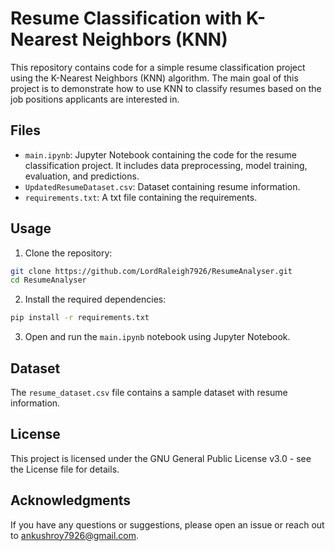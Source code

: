 # Resume Classification with K-Nearest Neighbors (KNN)

This repository contains code for a simple resume classification project using the K-Nearest Neighbors (KNN) algorithm. The main goal of this project is to demonstrate how to use KNN to classify resumes based on the job positions applicants are interested in.

## Files

- `main.ipynb`: Jupyter Notebook containing the code for the resume classification project. It includes data preprocessing, model training, evaluation, and predictions.
- `UpdatedResumeDataset.csv`: Dataset containing resume information.
- `requirements.txt`: A txt file containing the requirements.


## Usage

1. Clone the repository:

```bash
git clone https://github.com/LordRaleigh7926/ResumeAnalyser.git
cd ResumeAnalyser
```

2. Install the required dependencies:

```bash
pip install -r requirements.txt
```

3. Open and run the `main.ipynb` notebook using Jupyter Notebook.

## Dataset

The `resume_dataset.csv` file contains a sample dataset with resume information.

## License

This project is licensed under the GNU General Public License v3.0 - see the License file for details.

## Acknowledgments
If you have any questions or suggestions, please open an issue or reach out to ankushroy7926@gmail.com.
